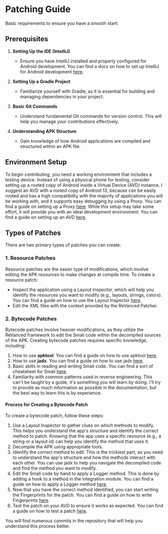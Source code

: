 # Patching Guide

Basic requirements to ensure you have a smooth start:

## Prerequisites

1. **Setting Up the IDE (IntelliJ)**
   - Ensure you have IntelliJ installed and properly configured for Android development. You can find a docs on how to set up IntelliJ for Android development [here](./intellij.md).

2. **Setting Up a Gradle Project**
   - Familiarize yourself with Gradle, as it is essential for building and managing dependencies in your project.

3. **Basic Git Commands**
   - Understand fundamental Git commands for version control. This will help you manage your contributions effectively.

4. **Understanding APK Structure**
   - Gain knowledge of how Android applications are compiled and structured within an APK file.

## Environment Setup

To begin contributing, you need a working environment that includes a testing device. Instead of using a physical phone for testing, consider setting up a rooted copy of Android inside a Virtual Device (AVD) instance. I suggest an AVD with a rooted copy of Android 13, because can be easily rooted and has a high compatibility with the majority of applications you will be working with, and it supports easy debugging by using a Proxy. You can find a guide on setting up a Proxy [here](./proxy.md). While this setup may take some effort, it will provide you with an ideal development environment. You can find a guide on setting up an AVD [here](./avd.md).

## Types of Patches

There are two primary types of patches you can create:

### 1. Resource Patches
Resource patches are the easier type of modifications, which involve editing the APK resources to make changes at compile time. To create a resource patch:

- Inspect the application using a Layout Inspector, which will help you identify the resources you want to modify (e.g., layouts, strings, colors). You can find a guide on how to use the Layout Inspector [here](./layout-inspector.md).
- Edit the XML files with the context provided by the ReVanced Patcher.

<!-- TODO: Add an example of a Resource Patch. -->

### 2. Bytecode Patches
Bytecode patches involve heavier modifications, as they utilize the ReVanced framework to edit the Smali code within the decompiled sources of the APK. Creating bytecode patches requires specific knowledge, including:

1. How to use **apktool**. You can find a guide on how to use apktool [here](./apktool.md).
2. How to use **jadx**. You can find a guide on how to use jadx [here](./jadx.md).
3. Basic skills in reading and writing Smali code. You can find a sort of cheatsheet for Smali [here](./smali.md).
4. Familiarity with common patterns used in reverse engineering. This can't be taught by a guide, it's something you will learn by doing. I'll try to provide as much information as possible in the documentation, but the best way to learn this is by experience.

#### Process for Creating a Bytecode Patch

To create a bytecode patch, follow these steps:

1. Use a Layout Inspector to gather clues on which methods to modify. This helps you understand the app's structure and identify the correct method to patch. Knowing that the app uses a specific resource (e.g., a string or a layout id) can help you identify the method that uses it.
2. Decompile the APK using appropriate tools.
3. Identify the correct method to edit. This is the trickiest part, as you need to understand the app's structure and how the methods interact with each other. You can use jadx to help you navigate the decompiled code and find the method you want to modify.
4. Edit the Smali code by hand to apply a Logger method. This is done by adding a hook to a method in the integration module. You can find a guide on how to apply a Logger method [here](./logger.md).
5. Now that you have the correct method identified, you can start writing the Fingerprints for the patch. You can find a guide on how to write Fingerprints [here](./fingerprints.md).
6. Test the patch on your AVD to ensure it works as expected. You can find a guide on how to test a patch [here](./testing.md).

<!-- TODO: Add an example of a Bytecode Patch. -->

You will find numerous commits in the repository that will help you understand this process better.